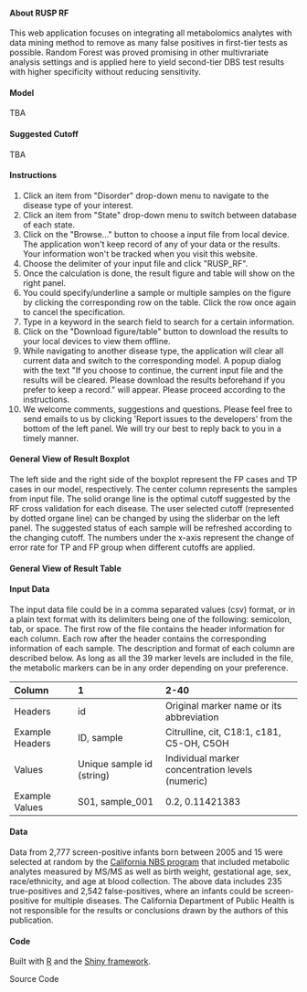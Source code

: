 #### About RUSP RF

This web application focuses on integrating all metabolomics analytes with data mining method to remove as many false positives in first-tier tests as possible. 
Random Forest was proved promising in other multivrariate analysis settings and is applied here to yield second-tier DBS test results with higher specificity without reducing sensitivity.

#### Model

TBA

#### Suggested Cutoff

TBA

#### Instructions

1. Click an item from "Disorder" drop-down menu to navigate to the disease type of your interest.
2. Click an item from "State" drop-down menu to switch between database of each state.
3. Click on the "Browse..." button to choose a input file from local device. The application won't keep record of any of your data or the results. Your information won't be tracked when you visit this website.
4. Choose the delimiter of your input file and click "RUSP_RF".
5. Once the calculation is done, the result figure and table will show on the right panel. 
6. You could specify/underline a sample or multiple samples on the figure by clicking the corresponding row on the table. Click the row once again to cancel the specification. 
7. Type in a keyword in the search field to search for a certain information. 
8. Click on the "Download figure/table" button to download the results to your local devices to view them offline.
9. While navigating to another disease type, the application will clear all current data and switch to the corresponding model. A popup dialog with the text "If you choose to continue, the current input file and the results will be cleared. Please download the results beforehand if you prefer to keep a record." will appear. Please proceed according to the instructions. 
10. We welcome comments, suggestions and questions. Please feel free to send emails to us by clicking 'Report issues to the developers' from the bottom of the left panel. We will try our best to reply back to you in a timely manner.

#### General View of Result Boxplot

The left side and the right side of the boxplot represent the FP cases and TP cases in our model, respectively. The center column represents the samples from input file. The solid orange line is the optimal cutoff suggested by the RF cross validation for each disease. The user selected cutoff (represented by dotted organe line) can be changed by using the sliderbar on the left panel. The suggested status of each sample will be refreshed according to the changing cutoff. The numbers under the x-axis represent the change of error rate for TP and FP group when different cutoffs are applied. 

#### General View of Result Table


#### Input Data

The input data file could be in a comma separated values (csv) format, or in a plain text format with its delimiters being one of the following: semicolon, tab, or space. The first row of the file contains the header information for each column. Each row after the header contains the corresponding information of each sample.
The description and format of each column are described below. As long as all the 39 marker levels are included in the file, the metabolic markers can be in any order depending on your preference.

| Column         | 1    | 2-40   |
|:-------------------|:-------------------------|:------------------------------------|
| Headers | id | Original marker name or its abbreviation |
| Example Headers | ID, sample | Citrulline, cit, C18:1, c181, C5-OH, C5OH |
| Values | Unique sample id (string) | Individual marker concentration levels (numeric) |
| Example Values | S01, sample_001 | 0.2, 0.11421383 |


#### Data

Data from 2,777 screen-positive infants born between 2005 and 15 were selected at random by the [California NBS program](https://www.cdph.ca.gov/Programs/CFH/DGDS/Pages/cbp/default.aspx) that included metabolic analytes measured by MS/MS as well as birth weight, gestational age, sex, race/ethnicity, and age at blood collection. The above data includes 235 true-positives and 2,542 false-positives, where an infants could be screen-positive for multiple diseases. The California Department of Public Health is not responsible for the results or conclusions drawn by the authors of this publication.

#### Code

Built with [R](http://www.r-project.org) and the [Shiny framework](http://shiny.rstudio.com).


Source Code
